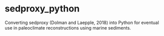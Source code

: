 # sedproxy_python
Converting sedproxy (Dolman and Laepple, 2018) into Python for eventual use in paleoclimate reconstructions using marine sediments. 
